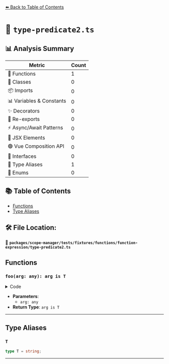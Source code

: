 [⬅️ Back to Table of Contents](../../../../../../index.md)

# 📄 `type-predicate2.ts`

## 📊 Analysis Summary

| Metric | Count |
|--------|-------|
| 🔧 Functions | 1 |
| 🧱 Classes | 0 |
| 📦 Imports | 0 |
| 📊 Variables & Constants | 0 |
| ✨ Decorators | 0 |
| 🔄 Re-exports | 0 |
| ⚡ Async/Await Patterns | 0 |
| 💠 JSX Elements | 0 |
| 🟢 Vue Composition API | 0 |
| 📐 Interfaces | 0 |
| 📑 Type Aliases | 1 |
| 🎯 Enums | 0 |

## 📚 Table of Contents

- [Functions](#functions)
- [Type Aliases](#type-aliases)

## 🛠️ File Location:
📂 **`packages/scope-manager/tests/fixtures/functions/function-expression/type-predicate2.ts`**

## Functions

### `foo(arg: any): arg is T`

<details><summary>Code</summary>

```ts
function (arg: any): arg is T {
  return typeof arg === 'string';
}
```
</details>

- **Parameters**:
  - `arg: any`
- **Return Type**: `arg is T`

---

## Type Aliases

### `T`

```ts
type T = string;
```


---